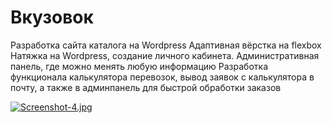 # Вкузовок
Разработка сайта каталога на Wordpress
Адаптивная вёрстка на flexbox
Натяжка на Wordpress, создание личного кабинета. Административная панель, где можно менять любую информацию
Разработка функционала калькулятора перевозок, вывод заявок с калькулятора в почту, а также в админпанель для быстрой обработки заказов

[![Screenshot-4.jpg](https://i.postimg.cc/h4pWF38r/Screenshot-4.jpg)](https://postimg.cc/5jYkLgRY)
